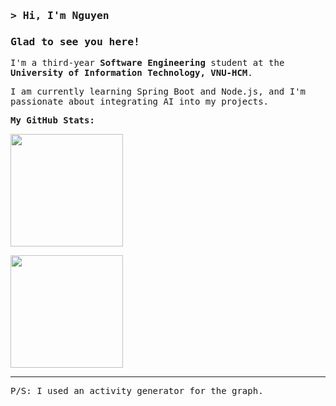 ### <samp>&gt; Hi, I'm Nguyen</samp>

### <samp>Glad to see you here!</samp>

<samp>I'm a third-year **Software Engineering** student at the **University of Information Technology, VNU-HCM**.</samp>

<samp>I am currently learning Spring Boot and Node.js, and I'm passionate about integrating AI into my projects.</samp>

**<samp>My GitHub Stats:</samp>**

<p>
  <img height="180em" src="https://github-readme-stats.vercel.app/api/top-langs/?username=NguyenIsHere&show_icons=true&hide_border=true&layout=compact&langs_count=6"/>
</p>

<p>
  <img height="180em" src="https://ibb.co/84BzcL05"/>
</p>

---
<samp>P/S: I used an activity generator for the graph.</samp>
